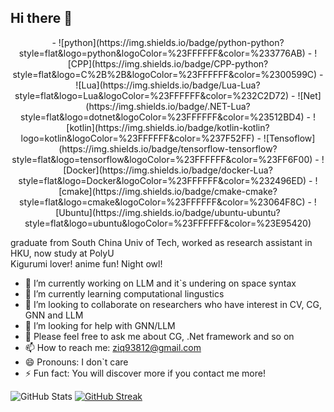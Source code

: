 ## Hi there 👋
<p align="center">
  -  ![python](https://img.shields.io/badge/python-python?style=flat&logo=python&logoColor=%23FFFFFF&color=%233776AB)
  -  ![CPP](https://img.shields.io/badge/CPP-python?style=flat&logo=C%2B%2B&logoColor=%23FFFFFF&color=%2300599C)
  -  ![Lua](https://img.shields.io/badge/Lua-Lua?style=flat&logo=Lua&logoColor=%23FFFFFF&color=%232C2D72)
  -  ![Net](https://img.shields.io/badge/.NET-Lua?style=flat&logo=dotnet&logoColor=%23FFFFFF&color=%23512BD4)
  -  ![kotlin](https://img.shields.io/badge/kotlin-kotlin?logo=kotlin&logoColor=%23FFFFFF&color=%237F52FF)  
  -  ![Tensoflow](https://img.shields.io/badge/tensorflow-tensorflow?style=flat&logo=tensorflow&logoColor=%23FFFFFF&color=%23FF6F00)
  -  ![Docker](https://img.shields.io/badge/docker-Lua?style=flat&logo=Docker&logoColor=%23FFFFFF&color=%232496ED)
  -  ![cmake](https://img.shields.io/badge/cmake-cmake?style=flat&logo=cmake&logoColor=%23FFFFFF&color=%23064F8C)  
  -  ![Ubuntu](https://img.shields.io/badge/ubuntu-ubuntu?style=flat&logo=ubuntu&logoColor=%23FFFFFF&color=%23E95420)
</p>

graduate from South China Univ of Tech, worked as research assistant in HKU, now study at PolyU  
Kigurumi lover! anime fun! Night owl!
- 🔭 I’m currently working on LLM and it`s undering on space syntax
- 🌱 I’m currently learning computational lingustics
- 👯 I’m looking to collaborate on researchers who have interest in CV, CG, GNN and LLM
- 🤔 I’m looking for help with GNN/LLM
- 💬 Please feel free to ask me about CG, .Net framework and so on
- 📫 How to reach me: ziq93812@gmail.com
- 😄 Pronouns: I don`t care
- ⚡ Fun fact: You will discover more if you contact me more!

![GitHub Stats](https://github-readme-stats.vercel.app/api/top-langs/?username=turswiming&theme=default&show_icons=true&hide_border=false&layout=compact)
[![GitHub Streak](https://streak-stats.demolab.com?user=turswiming&hide_border=%E5%81%87&exclude_days=Sun%2CSat&card_width=762)](https://git.io/streak-stats)
